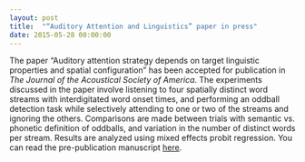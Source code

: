 ```yaml
---
layout: post
title:  "“Auditory Attention and Linguistics” paper in press"
date: 2015-05-28 00:00:00
---
```

The paper “Auditory attention strategy depends on target linguistic properties and spatial configuration” has been accepted for publication in *The Journal of the Acoustical Society of America*.<!--more--> The experiments discussed in the paper involve listening to four spatially distinct word streams with interdigitated word onset times, and performing an oddball detection task while selectively attending to one or two of the streams and ignoring the others. Comparisons are made between trials with semantic vs. phonetic definition of oddballs, and variation in the number of distinct words per stream. Results are analyzed using mixed effects probit regression. You can read the pre-publication manuscript [here](/pubs/McCloyLee2015_DividedAttentionSemanticPhonetic.pdf).
